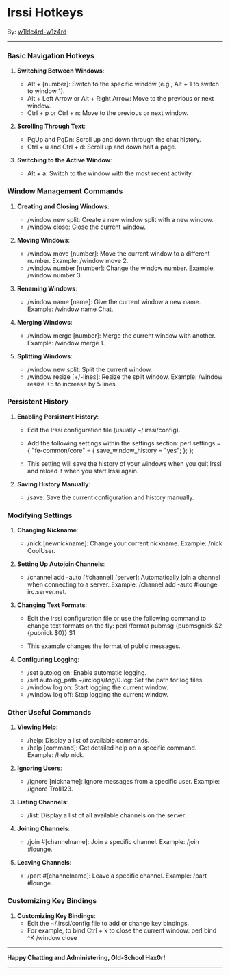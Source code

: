 # Irssi Hotkeys

By: [w1ldc4rd-w1z4rd](https://github.com/w1ldc4rd-w1z4rd)

---

### Basic Navigation Hotkeys

1. **Switching Between Windows**:
   - Alt + [number]: Switch to the specific window (e.g., Alt + 1 to switch to window 1).
   - Alt + Left Arrow or Alt + Right Arrow: Move to the previous or next window.
   - Ctrl + p or Ctrl + n: Move to the previous or next window.

2. **Scrolling Through Text**:
   - PgUp and PgDn: Scroll up and down through the chat history.
   - Ctrl + u and Ctrl + d: Scroll up and down half a page.

3. **Switching to the Active Window**:
   - Alt + a: Switch to the window with the most recent activity.

### Window Management Commands

1. **Creating and Closing Windows**:
   - /window new split: Create a new window split with a new window.
   - /window close: Close the current window.

2. **Moving Windows**:
   - /window move [number]: Move the current window to a different number. Example: /window move 2.
   - /window number [number]: Change the window number. Example: /window number 3.

3. **Renaming Windows**:
   - /window name [name]: Give the current window a new name. Example: /window name Chat.
   
4. **Merging Windows**:
   - /window merge [number]: Merge the current window with another. Example: /window merge 1.

5. **Splitting Windows**:
   - /window new split: Split the current window.
   - /window resize [+/-lines]: Resize the split window. Example: /window resize +5 to increase by 5 lines.

### Persistent History

1. **Enabling Persistent History**:
   - Edit the Irssi configuration file (usually ~/.irssi/config).
   - Add the following settings within the settings section:
     perl
     settings = {
         "fe-common/core" = {
             save_window_history = "yes";
         };
     };
     
   - This setting will save the history of your windows when you quit Irssi and reload it when you start Irssi again.

2. **Saving History Manually**:
   - /save: Save the current configuration and history manually.

### Modifying Settings

1. **Changing Nickname**:
   - /nick [newnickname]: Change your current nickname. Example: /nick CoolUser.

2. **Setting Up Autojoin Channels**:
   - /channel add -auto [#channel] [server]: Automatically join a channel when connecting to a server. Example: /channel add -auto #lounge irc.server.net.

3. **Changing Text Formats**:
   - Edit the Irssi configuration file or use the following command to change text formats on the fly:
     perl
     /format pubmsg {pubmsgnick $2 {pubnick $0}} $1
     
   - This example changes the format of public messages.

4. **Configuring Logging**:
   - /set autolog on: Enable automatic logging.
   - /set autolog_path ~/irclogs/$tag/$0.log: Set the path for log files.
   - /window log on: Start logging the current window.
   - /window log off: Stop logging the current window.

### Other Useful Commands

1. **Viewing Help**:
   - /help: Display a list of available commands.
   - /help [command]: Get detailed help on a specific command. Example: /help nick.

2. **Ignoring Users**:
   - /ignore [nickname]: Ignore messages from a specific user. Example: /ignore Troll123.

3. **Listing Channels**:
   - /list: Display a list of all available channels on the server.

4. **Joining Channels**:
   - /join #[channelname]: Join a specific channel. Example: /join #lounge.

5. **Leaving Channels**:
   - /part #[channelname]: Leave a specific channel. Example: /part #lounge.

### Customizing Key Bindings

1. **Customizing Key Bindings**:
   - Edit the ~/.irssi/config file to add or change key bindings.
   - For example, to bind Ctrl + k to close the current window:
     perl
     bind ^K /window close
     

---

**Happy Chatting and Administering, Old-School Hax0r!**

---